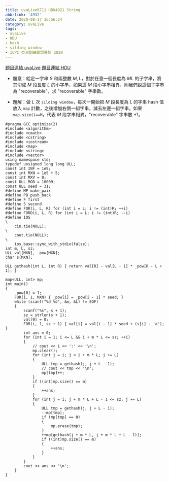 ```yaml
---
title: uvaLive6711 HDU4821 String
abbrlink: '4932'
date: 2020-08-17 16:56:24
category: uvaLive
tags:
- uvaLive
- HDU
- hash
- silding window
- ICPC 亞洲訓練聯盟暑訓 2020
---
```

[題目連結 uvaLive](https://icpcarchive.ecs.baylor.edu/index.php?option=com_onlinejudge&Itemid=8&page=show_problem&problem=4723)
[題目連結 HDU](http://acm.hdu.edu.cn/showproblem.php?pid=4821)
* 題意：給定一字串 $S$ 和兩整數 $M,L$，對於任意一個長度為 $ML$ 的子字串，將其切成 $M$ 段長度 $L$ 的小字串，如果這 $M$ 段小字串相異，則我們說這個子字串為 "recoverable"，求 "recoverable" 字串數。
<!-- more -->
* 題解：做 $L$ 次 `silding window`，每次一開始把 $M$ 段長度為 $L$ 的字串 hash 值放入 `map` 計數，之後增加右側一組字串，減去左邊一組字串，如果 `map.size()==M`，代表 $M$ 段字串相異，"recoverable" 字串數 $+1$。
```cpp=
#pragma GCC optimize(2)
#include <algorithm>
#include <cmath>
#include <cstring>
#include <iostream>
#include <map>
#include <string>
#include <vector>
using namespace std;
typedef unsigned long long ULL;
const int INF = 1e9;
const int MXN = 1e5 + 5;
const int MXV = 0;
const ULL MOD = 10009;
const ULL seed = 31;
#define MP make_pair
#define PB push_back
#define F first
#define S second
#define FOR(i, L, R) for (int i = L; i != (int)R; ++i)
#define FORD(i, L, R) for (int i = L; i != (int)R; --i)
#define IOS                                                                    \
    cin.tie(NULL);                                                             \
    cout.tie(NULL);                                                            \
    ios_base::sync_with_stdio(false);
int m, L, sz;
ULL val[MXN], _pow[MXN];
char s[MXN];

ULL gethash(int L, int R) { return val[R] - val[L - 1] * _pow[R - L + 1]; }

map<ULL, int> mp;
int main()
{
    _pow[0] = 1;
    FOR(i, 1, MXN) { _pow[i] = _pow[i - 1] * seed; }
    while (scanf("%d %d", &m, &L) != EOF)
    {
        scanf("%s", s + 1);
        sz = strlen(s + 1);
        val[0] = 0;
        FOR(i, 1, sz + 1) { val[i] = val[i - 1] * seed + (s[i] - 'a'); }
        int ans = 0;
        for (int i = 1; i <= L && i + m * L <= sz; ++i)
        {
            // cout << i << ':' << '\n';
            mp.clear();
            for (int j = i; j < i + m * L; j += L)
            {
                ULL tmp = gethash(j, j + L - 1);
                // cout << tmp << '\n';
                mp[tmp]++;
            }
            if ((int)mp.size() == m)
            {
                ++ans;
            }
            for (int j = i; j + m * L + L - 1 <= sz; j += L)
            {
                ULL tmp = gethash(j, j + L - 1);
                --mp[tmp];
                if (mp[tmp] == 0)
                {
                    mp.erase(tmp);
                }
                ++mp[gethash(j + m * L, j + m * L + L - 1)];
                if ((int)mp.size() == m)
                {
                    ++ans;
                }
            }
        }
        cout << ans << '\n';
    }
}
```